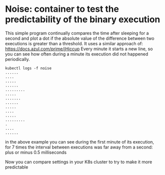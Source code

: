 # Noise: container to test the predictability of the binary execution

This simple program continually compares the time after sleeping for a second and plot a dot if the absolute value of the difference between two executions is greater than a threshold.
It uses a similar approach of: https://docs.azul.com/prime/jHiccup
Every minute it starts a new line, so you can see how often during a minute its execution did not happened periodically.


```
kubectl logs -f noise
......
....
.....
......
.........
.....
.......
......
.....
....
.....
.........
.
....
......

``` 

in the above example you can see during the first minute of its execution, for 7 times the interval between executions was far away from a second: plus or minus 0.5 milliseconds

Now you can compare settings in your K8s cluster to try to make it more predictable 
